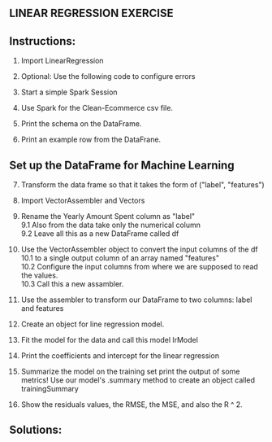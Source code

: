 
## LINEAR REGRESSION EXERCISE

## Instructions: 

1. Import LinearRegression

2. Optional: Use the following code to configure errors

3. Start a simple Spark Session

4. Use Spark for the Clean-Ecommerce csv file.

5. Print the schema on the DataFrame.

6. Print an example row from the DataFrane.

 ## Set up the DataFrame for Machine Learning

7. Transform the data frame so that it takes the form of ("label", "features")

8. Import VectorAssembler and Vectors

9. Rename the Yearly Amount Spent column as "label"  
9.1 Also from the data take only the numerical column  
9.2 Leave all this as a new DataFrame called df  

10. Use the VectorAssembler object to convert the input columns of the df  
10.1 to a single output column of an array named "features"  
10.2 Configure the input columns from where we are supposed to read the values.  
10.3 Call this a new assambler.  

11. Use the assembler to transform our DataFrame to two columns: label and features

12. Create an object for line regression model.

13. Fit the model for the data and call this model lrModel


14. Print the coefficients and intercept for the linear regression

15. Summarize the model on the training set print the output of some metrics!
Use our model's .summary method to create an object called trainingSummary

16. Show the residuals values, the RMSE, the MSE, and also the R ^ 2.


## Solutions: 
